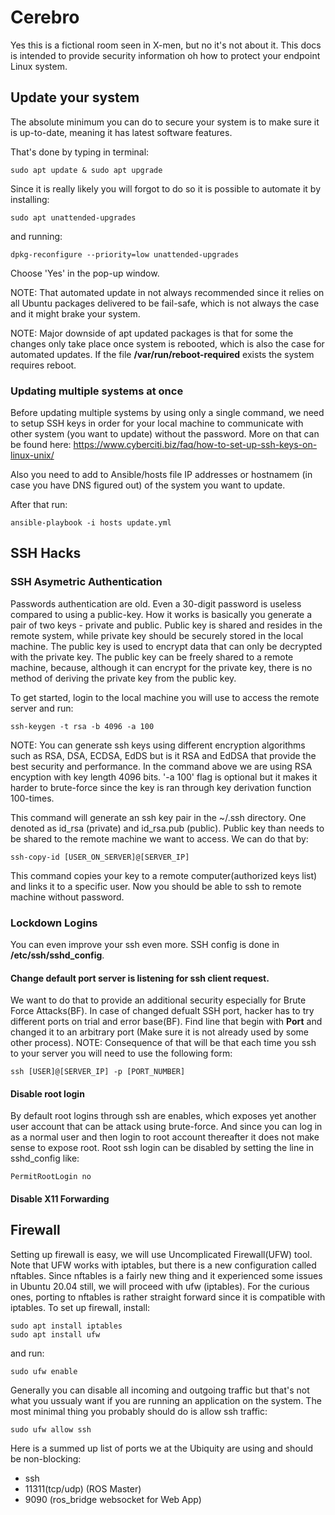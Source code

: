# Cerebro 

Yes this is a fictional room seen in X-men, but no it's not about it.
This docs is intended to provide security information oh how to protect your endpoint Linux system.

## Update your system

The absolute minimum you can do to secure your system is to make sure it is up-to-date, meaning it has latest software features.

That's done by typing in terminal:

	sudo apt update & sudo apt upgrade

Since it is really likely you will forgot to do so it is possible to automate it by installing:

	sudo apt unattended-upgrades

and running:
	
	dpkg-reconfigure --priority=low unattended-upgrades

Choose 'Yes' in the pop-up window.

NOTE: That automated update in not always recommended since it relies on all Ubuntu packages delivered to be fail-safe, which is not always the case and it might brake your system. 

NOTE: Major downside of apt updated packages is that for some the changes only take place once system is rebooted, which is also the case for automated updates. If the file **/var/run/reboot-required** exists the system requires reboot.

### Updating multiple systems at once

Before updating multiple systems by using only a single command, we need to setup SSH keys in order for your local machine to communicate with other system (you want to update) without the password. 
More on that can be found here: https://www.cyberciti.biz/faq/how-to-set-up-ssh-keys-on-linux-unix/

Also you need to add to Ansible/hosts file IP addresses or hostnamem (in case you have DNS figured out) of the system you want to update.

After that run:

	ansible-playbook -i hosts update.yml

## SSH Hacks

### SSH Asymetric Authentication

Passwords authentication are old. Even a 30-digit password is useless compared to using a public-key.
How it works is basically you generate a pair of two keys - private and public.
Public key is shared and resides in the remote system, while private key should be securely stored in the local machine.
The public key is used to encrypt data that can only be decrypted with the private key. 
The public key can be freely shared to a remote machine, because, although it can encrypt for the private key, there is no method of deriving the private key from the public key.

To get started, login to the local machine you will use to access the remote server and run:

	ssh-keygen -t rsa -b 4096 -a 100

NOTE: You can generate ssh keys using different encryption algorithms such as RSA, DSA, ECDSA, EdDS but is it RSA and EdDSA that provide the best security and performance. 
In the command above we are using RSA encyption with key length 4096 bits. 
'-a 100' flag is optional but it makes it harder to brute-force since the key is ran through key derivation function 100-times.

This command will generate an ssh key pair in the ~/.ssh directory. One denoted as id_rsa (private) and id_rsa.pub (public).
Public key than needs to be shared to the remote machine we want to access. 
We can do that by:

	ssh-copy-id [USER_ON_SERVER]@[SERVER_IP]

This command copies your key to a remote computer(authorized keys list) and links it to a specific user.
Now you should be able to ssh to remote machine without password.

### Lockdown Logins

You can even improve your ssh even more. SSH config is done in **/etc/ssh/sshd_config**.

#### Change default port server is listening for ssh client request. 

We want to do that to provide an additional security especially for Brute Force Attacks(BF). In case of changed defualt SSH port, hacker has to try different ports on trial and error base(BF). 
Find line that begin with **Port** and changed it to an arbitrary port (Make sure it is not already used by some other process).
NOTE: Consequence of that will be that each time you ssh to your server you will need to use the following form:

	ssh [USER]@[SERVER_IP] -p [PORT_NUMBER] 

#### Disable root login

By default root logins through ssh are enables, which exposes yet another user account that can be attack using brute-force. And since you can log in as a normal user and then login to root account thereafter it does not make sense to expose root.
Root ssh login can be disabled by setting the line in sshd_config like:

	PermitRootLogin no

#### Disable X11 Forwarding


## Firewall

Setting up firewall is easy, we will use Uncomplicated Firewall(UFW) tool. 
Note that UFW works with iptables, but there is a new configuration called nftables. Since nftables is a fairly new thing and it experienced some issues in Ubuntu 20.04 still, we will proceed with ufw (iptables). 
For the curious ones, porting to nftables is rather straight forward since it is compatible with iptables.
To set up firewall, install:

	sudo apt install iptables
	sudo apt install ufw

and run: 
	
	sudo ufw enable

Generally you can disable all incoming and outgoing traffic but that's not what you ussualy want if you are running an application on the system.
The most minimal thing you probably should do is allow ssh traffic:

	sudo ufw allow ssh

Here is a summed up list of ports we at the Ubiquity are using and should be non-blocking:

- ssh
- 11311(tcp/udp) (ROS Master)
- 9090 (ros_bridge websocket for Web App)
	
